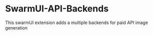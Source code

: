 # SwarmUI-API-Backends
This swarmUI extension adds a multiple backends for paid API image generation
